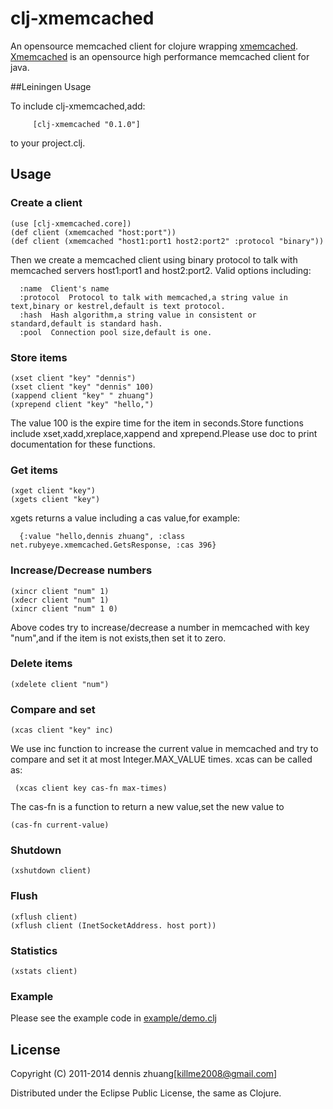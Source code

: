 # clj-xmemcached

An opensource memcached client for clojure wrapping [xmemcached](http://code.google.com/p/xmemcached/). [Xmemcached](http://code.google.com/p/xmemcached/) is an opensource high performance memcached client for java.

##Leiningen Usage

To include clj-xmemcached,add:

   		 [clj-xmemcached "0.1.0"]

to your project.clj.

## Usage

### Create a client

    (use [clj-xmemcached.core])
	(def client (xmemcached "host:port"))
	(def client (xmemcached "host1:port1 host2:port2" :protocol "binary"))

Then we create a memcached client using binary protocol to talk with memcached servers host1:port1 and host2:port2.
Valid options including:

	  :name  Client's name
	  :protocol  Protocol to talk with memcached,a string value in text,binary or kestrel,default is text protocol.
	  :hash  Hash algorithm,a string value in consistent or standard,default is standard hash.
	  :pool  Connection pool size,default is one.

### Store items

	(xset client "key" "dennis")
	(xset client "key" "dennis" 100)
	(xappend client "key" " zhuang")
	(xprepend client "key" "hello,")

The value 100 is the expire time for the item in seconds.Store functions include xset,xadd,xreplace,xappend and xprepend.Please use doc to print documentation for these functions.

### Get items

	(xget client "key")
	(xgets client "key")

xgets returns a value including a cas value,for example:

	  {:value "hello,dennis zhuang", :class net.rubyeye.xmemcached.GetsResponse, :cas 396}

### Increase/Decrease numbers

	(xincr client "num" 1)
	(xdecr client "num" 1)
	(xincr client "num" 1 0)

Above codes try to increase/decrease a number in memcached with key "num",and if the item is not exists,then set it to zero.

### Delete items

	(xdelete client "num")

### Compare and set

	(xcas client "key" inc)

We use inc function to increase the current value in memcached and try to compare and set it at most Integer.MAX_VALUE times.
xcas can be called as:

	 (xcas client key cas-fn max-times)

The cas-fn is a function to return a new value,set the new value to 

	(cas-fn current-value)

### Shutdown

	(xshutdown client)

### Flush

	(xflush client)
	(xflush client (InetSocketAddress. host port))

### Statistics

	(xstats client)

### Example

Please see the example code in [example/demo.clj](https://github.com/killme2008/clj-xmemcached/blob/master/example/demo.clj)

## License

Copyright (C) 2011-2014 dennis zhuang[killme2008@gmail.com]

Distributed under the Eclipse Public License, the same as Clojure.

